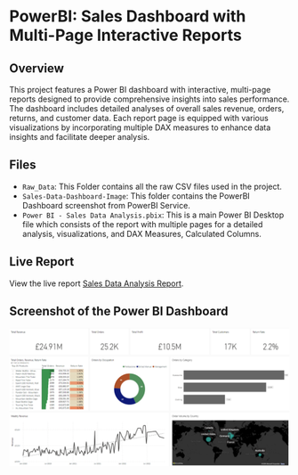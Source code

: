 # PowerBI: Sales Dashboard with Multi-Page Interactive Reports

## Overview
This project features a Power BI dashboard with interactive, multi-page reports designed to provide comprehensive insights into sales performance. The dashboard includes detailed analyses of overall sales revenue, orders, returns, and customer data. Each report page is equipped with various visualizations by incorporating multiple DAX measures to enhance data insights and facilitate deeper analysis.

## Files
- `Raw_Data`: This Folder contains all the raw CSV files used in the project.
- `Sales-Data-Dashboard-Image`: This folder contains the PowerBI Dashboard screenshot from PowerBI Service.
- `Power BI - Sales Data Analysis.pbix`: This is a main Power BI Desktop file which consists of the report with multiple pages for a detailed analysis, visualizations, and DAX Measures, Calculated Columns.

## Live Report
View the live report [Sales Data Analysis Report](https://app.powerbi.com/view?r=eyJrIjoiYmMyOTY1NTYtZmFkYi00YzBlLTgyOGQtZDQyYzQwMWQyYTViIiwidCI6ImQwNzJhNDVhLWZjNzQtNDBhYy05NzY2LThlM2U4Y2I1Njg0ZiJ9).

## Screenshot of the Power BI Dashboard
[![Sales Analysis Dashboard](Sales-Data-Dashboard-Image/Power_BI_Dashboard.png)](Sales-Data-Dashboard-Image/Power_BI_Dashboard.png)

